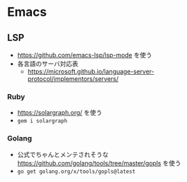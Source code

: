 # Emacs
## LSP

- https://github.com/emacs-lsp/lsp-mode を使う
- 各言語のサーバ対応表
  - https://microsoft.github.io/language-server-protocol/implementors/servers/

### Ruby

- https://solargraph.org/ を使う
- `gem i solargraph`

### Golang

- 公式でちゃんとメンテされそうな https://github.com/golang/tools/tree/master/gopls を使う
- `go get golang.org/x/tools/gopls@latest`
